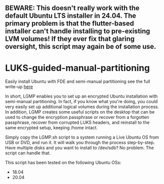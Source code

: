 ## BEWARE: This doesn't really work with the default Ubuntu LTS installer in 24.04. The primary problem is that the flutter-based installer can't handle installing to pre-existing LVM volumes! If they ever fix that glaring oversight, this script may again be of some use.

# LUKS-guided-manual-partitioning
Easily install Ubuntu with FDE and semi-manual partitioning see the full write-up [here](https://adventures-in-tech.blogspot.com/2018/10/encrypted-ubuntu-installation-with.html)

In short, LGMP enables you to set up an encrypted Ubuntu installation with semi-manual partitioning. In fact, if you know what you're doing, you could very easily set up additional logical volumes during the installation process.
In addition, LGMP creates some useful scripts on the desktop that can be used to change the encryption passphrase or recover from a forgotten passphrase, recover from corrupted LUKS headers, and reinstall to the same encrypted setup, keeping /home intact.

Simply copy the LGMP.sh script to a system running a Live Ubuntu OS from USB or DVD, and run it. It will walk you through the process step-by-step. Have multiple disks and you want to install to /dev/sdb? No problem. The script can handle that.

This script has been tested on the following Ubuntu OSs:
  * 18.04
  * 20.04
